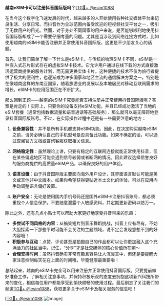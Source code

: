 **越南eSIM卡可以注册抖音国际版吗？**[[TG💪+ @esim1088](https://t.me/s/esim1088)]

在当今这个数字化飞速发展的时代，越来越多的人开始使用各种社交媒体平台来记录生活、分享日常。而抖音作为全球范围内备受欢迎的短视频社交平台之一，吸引了无数用户的目光。然而，对于身处不同国家的用户来说，是否能够顺利地使用抖音国际版却成了一个需要仔细考量的问题。尤其是当涉及到网络连接方式时，比如使用越南的eSIM卡能否注册并正常使用抖音国际版，这更是不少朋友关心的话题。

首先，让我们简单了解一下什么是eSIM卡。与传统的物理SIM卡不同，eSIM是一种嵌入式芯片形式存在的虚拟SIM卡技术。它允许用户通过在线下载的方式直接激活运营商提供的服务计划，而无需更换实体卡片。这种便捷的技术不仅为旅行者提供了极大的便利性，也逐渐成为许多国家和地区主流的通信解决方案之一。特别是在像越南这样的东南亚国家，随着旅游业的发展以及本地居民对移动互联网需求的增长，eSIM卡的应用范围正在不断扩大。

那么回到正题——越南的eSIM卡究竟能否支持注册并正常使用抖音国际版呢？答案是肯定的！实际上，只要你的设备支持eSIM功能，并且已经成功激活了当地的eSIM套餐（通常包括数据流量和语音通话等基础服务），那么就可以毫无障碍地登录抖音国际版账号。不过，在实际操作过程中还是有一些需要注意的地方：

1. **设备兼容性**：并不是所有手机都支持eSIM功能。因此，在决定购买越南eSIM之前，请务必确认自己的手机型号是否具备此功能。如果不确定的话，可以通过查阅官方文档或咨询客服获取相关信息。

2. **网络稳定性**：虽然理论上讲，只要有稳定的互联网连接就能正常使用抖音，但在某些偏远地区可能会遇到信号较弱或者断网的情况。因此建议选择信誉良好的服务商提供的高质量eSIM产品，以确保良好的用户体验。

3. **语言设置**：由于抖音国际版主要面向海外用户设计，其界面语言默认可能是英文或其他非中文版本。如果你希望获得更贴近本土文化的体验，可以在应用内手动调整语言偏好设置。

4. **账户安全**：无论是使用国内手机号码还是国外eSIM卡注册抖音账号，都必须重视个人信息保护。不要随意泄露个人敏感资料，并定期更新密码以防万一。

除此之外，还有几点小贴士可以帮助大家更好地享受抖音带来的乐趣：
- **多尝试不同风格的内容**：从搞笑短片到音乐舞蹈挑战，抖音上应有尽有。不妨大胆探索一下那些平时可能不会关注的主题领域，说不定会发现意想不到的好内容哦！
- **积极参与互动**：点赞、评论甚至是拍摄自己的作品都可以让你更加融入这个充满活力的社区当中。记住，“分享”才是社交媒体的核心价值所在嘛～
- **合理安排时间**：虽然抖音确实非常有趣且容易让人沉浸其中，但还是要提醒大家注意控制每天花在上面的时间哦，毕竟健康最重要啦！

总结起来，越南的eSIM卡完全可以用来注册并正常使用抖音国际版。只要提前做好准备工作，了解相关注意事项，并保持积极乐观的态度去拥抱这项新兴科技所带来的变化，相信每位用户都能享受到愉快顺畅的使用过程。最后别忘了关注我们的频道[TG💪+ @esim1088](https://t.me/s/esim1088)，获取更多关于eSIM卡及相关服务的信息吧！

[[TG💪+ @esim1088](https://t.me/s/esim1088) ![Image](https://i.postimg.cc/4NQfJmqS/Snipaste-2025-05-13-00-14-12.png)]